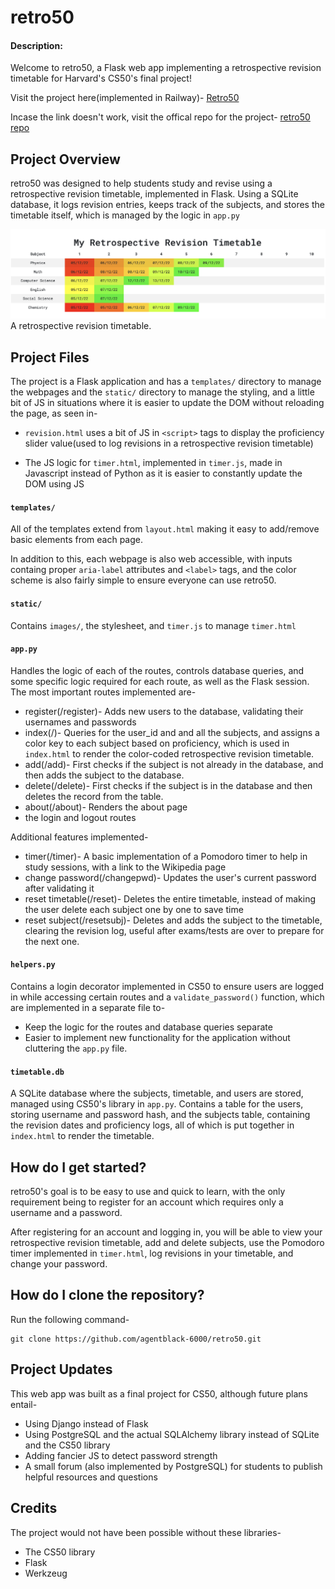 # retro50
#### Description:
Welcome to retro50, a Flask web app implementing a retrospective revision timetable for Harvard's CS50's final project!

Visit the project here(implemented in Railway)-
[Retro50](https://retro50-production.up.railway.app)

Incase the link doesn't work, visit the offical repo for the project-
[retro50 repo](https://github.com/agentblack-6000/retro50)

## Project Overview
retro50 was designed to help students study and revise using a retrospective revision timetable, implemented in Flask. Using a SQLite database, it logs revision entries, keeps track of the subjects, and stores the timetable itself, which is managed by the logic in ```app.py```

![A retrospective revision timetable](https://github.com/agentblack-6000/retro50/blob/master/static/images/retro_1.png?raw=true)
A retrospective revision timetable.

## Project Files
The project is a Flask application and has a ```templates/``` directory to manage the webpages and the ```static/``` directory to manage the styling, and a little bit of JS in situations where it is easier to update the DOM without reloading the page, as seen in-
- ```revision.html```  uses a bit of JS in ```<script>``` tags to display the proficiency slider value(used to log revisions in a retrospective revision timetable)

- The JS logic for ```timer.html```, implemented in ```timer.js```, made in Javascript instead of Python as it is easier to constantly update the DOM using JS

#### ```templates/```
All of the templates extend from ```layout.html``` making it easy to add/remove basic elements from each page.

In addition to this, each webpage is also web accessible, with inputs containg proper ```aria-label``` attributes and ```<label>``` tags, and the color scheme is also fairly simple to ensure everyone can use retro50.

#### ```static/```
Contains ```images/```, the stylesheet, and ```timer.js``` to manage ```timer.html```

#### ```app.py```
Handles the logic of each of the routes, controls database queries, and some specific logic required for each route, as well as the Flask session. The most important routes implemented are-
- register(/register)- Adds new users to the database, validating their usernames and passwords
- index(/)- Queries for the user_id and and all the subjects, and assigns a color key to each subject based on proficiency, which is used in ```index.html``` to render the color-coded retrospective revision timetable.
- add(/add)- First checks if the subject is not already in the database, and then adds the subject to the database.
- delete(/delete)- First checks if the subject is in the database and then deletes the record from the table.
- about(/about)- Renders the about page
- the login and logout routes

Additional features implemented-
- timer(/timer)- A basic implementation of a Pomodoro timer to help in study sessions, with a link to the Wikipedia page
- change password(/changepwd)- Updates the user's current password after validating it
- reset timetable(/reset)- Deletes the entire timetable, instead of making the user delete each subject one by one to save time
- reset subject(/resetsubj)- Deletes and adds the subject to the timetable, clearing the revision log, useful after exams/tests are over to prepare for the next one.


#### ```helpers.py```
Contains a login decorator implemented in CS50 to ensure users are logged in while accessing certain routes and a ```validate_password()``` function, which are implemented in a separate file to-
- Keep the logic for the routes and database queries separate
- Easier to implement new functionality for the application without cluttering the ```app.py``` file.

#### ```timetable.db```
A SQLite database where the subjects, timetable, and users are stored, managed using CS50's library in ```app.py```. Contains a table for the users, storing username and password hash, and the subjects table, containing the revision dates and proficiency logs, all of which is put together in ```index.html``` to render the timetable.

## How do I get started?
retro50's goal is to be easy to use and quick to learn, with the only requirement being to register for an account which requires only a username and a password.

After registering for an account and logging in, you will be able to view your retrospective revision timetable, add and delete subjects, use the Pomodoro timer implemented in ```timer.html```, log revisions in your timetable, and change your password.

## How do I clone the repository?
Run the following command-
```
git clone https://github.com/agentblack-6000/retro50.git
```

## Project Updates
This web app was built as a final project for CS50, although future plans entail-
- Using Django instead of Flask
- Using PostgreSQL and the actual SQLAlchemy library instead of SQLite and the CS50 library
- Adding fancier JS to detect password strength
- A small forum (also implemented by PostgreSQL) for students to publish helpful resources and questions

## Credits
The project would not have been possible without these libraries-
- The CS50 library
- Flask
- Werkzeug